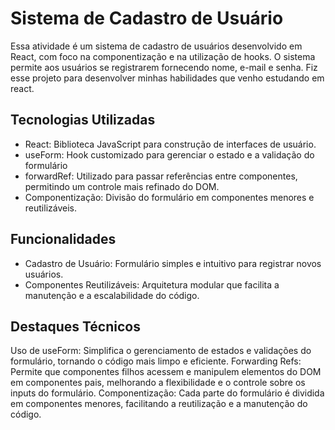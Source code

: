 # Sistema de Cadastro de Usuário
Essa atividade é um sistema de cadastro de usuários desenvolvido em React, com foco na componentização e na utilização de hooks. O sistema permite aos usuários se registrarem fornecendo nome, e-mail e senha.
Fiz esse projeto para desenvolver minhas habilidades que venho estudando em react.

## Tecnologias Utilizadas
* React: Biblioteca JavaScript para construção de interfaces de usuário.
* useForm: Hook customizado para gerenciar o estado e a validação do formulário
* forwardRef: Utilizado para passar referências entre componentes, permitindo um controle mais refinado do DOM.
* Componentização: Divisão do formulário em componentes menores e reutilizáveis.
## Funcionalidades
* Cadastro de Usuário: Formulário simples e intuitivo para registrar novos usuários.
* Componentes Reutilizáveis: Arquitetura modular que facilita a manutenção e a escalabilidade do código.
## Destaques Técnicos
Uso de useForm: Simplifica o gerenciamento de estados e validações do formulário, tornando o código mais limpo e eficiente.
Forwarding Refs: Permite que componentes filhos acessem e manipulem elementos do DOM em componentes pais, melhorando a flexibilidade e o controle sobre os inputs do formulário.
Componentização: Cada parte do formulário é dividida em componentes menores, facilitando a reutilização e a manutenção do código.
